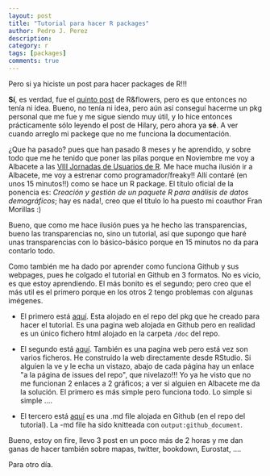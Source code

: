 ```yaml
---
layout: post
title: "Tutorial para hacer R packages"
author: Pedro J. Perez
description: 
category: r
tags: [packages]
comments: true
---
```





Pero si ya hiciste un post para hacer packages de R!!!

**Sí**, es verdad, fue el [quinto post](http://perezp44.github.io/r/como-crear-RR-package/) de R&flowers, pero es que entonces no tenía ni idea. Bueno, no tenía ni idea, pero aún así conseguí hacerme un pkg personal que me fue y me sigue siendo muy útil, y lo hice entonces prácticamente sólo leyendo el post de Hilary, pero ahora ya **sé**. A ver cuando arreglo mi packege que no me funciona la documentación.   

¿Que ha pasado? pues que han pasado 8 meses y he aprendido, y sobre todo que me he tenido que poner las pilas porque en Noviembre me voy a Albacete a las [VIII Jornadas de Usuarios de R](http://r-es.org/8jornadasR/). Me hace mucha ilusión ir a Albacete, me voy a estrenar como programador/freaky!! Allí contaré (en unos 15 minutos!!) como se hace un R package. El título oficial de la ponencia es: *Creación y gestión de un paquete R para análisis de datos demográficos*; hay es nada!, creo que el título lo ha puesto mi coauthor Fran Morillas :)   

Bueno, que como me hace ilusión pues ya he hecho las transparencias, bueno las transparencias no, sino un tutorial, así que supongo que haré unas transparencias con lo básico-básico porque en 15 minutos no da para contarlo todo.    


Como también me ha dado por aprender como funciona Github y sus webpages, pues he colgado el tutorial en Github en 3 formatos. No es vicio, es que estoy aprendiendo. El más bonito es el segundo; pero creo que el más util es el primero porque en los otros 2 tengo problemas con algunas imégenes.   


- El primero está  [aquí](https://perezp44.github.io/pkg4albacete/). Esta alojado en el repo del pkg que he creado para hacer el tutorial. Es una pagina web alojada en Github pero en realidad es un único fichero html alojado en  la carpeta `/doc` del repo. 
 

- El segundo está [aquí](https://perezp44.github.io/my_crear_website/). También es una pagina web pero está vez son varios ficheros. He construido la web directamente desde RStudio. Si alguien la ve y le echa un vistazo, abajo de cada página hay un enlace "a la página de issues del repo", que nivelazo!!! Yo ya he visto que no me funcionan 2 enlaces a 2 gráficos; a ver si alguien en Albacete me da la solución. El primero es más simple pero funciona todo. Lo simple si simple ....


- El tercero está [aquí](https://github.com/perezp44/tutorial_crear_pkg_R/blob/master/tutorial_creacion_R_package.md)  es una .md file alojada en Github (en el repo del tutorial). La -md file ha sido knitteada con `output:github_document`.   




Bueno, estoy on fire, llevo 3 post en un poco más de 2 horas y me dan ganas de hacer también sobre mapas, twitter, bookdown, Eurostat, ....

Para otro día.  
